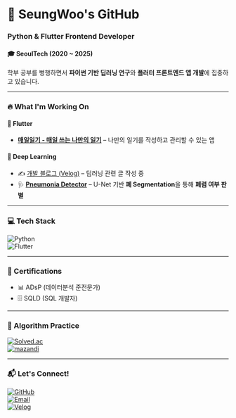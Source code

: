 # 🚀 SeungWoo's GitHub  

### Python & Flutter Frontend Developer  

#### **🎓** SeoulTech (2020 ~ 2025)  
학부 공부를 병행하면서 **파이썬 기반 딥러닝 연구**와 **플러터 프론트엔드 앱 개발**에 집중하고 있습니다.  

---

### 🔥 What I'm Working On  

#### 📱 Flutter  
- **[매일일기 - 매일 쓰는 나만의 일기](https://github.com/tmddn0920/Daily_Diary)** – 나만의 일기를 작성하고 관리할 수 있는 앱  

#### 🤖 Deep Learning  
- ✍️ [개발 블로그 (Velog)](https://velog.io/@tmddn0920/posts) – 딥러닝 관련 글 작성 중  
- 🩺 **[Pneumonia Detector](https://github.com/tmddn0920/Pneumonia_Detector)** – U-Net 기반 **폐 Segmentation**을 통해 **폐렴 여부 판별**  

---

### 💻 Tech Stack  

![Python](https://img.shields.io/badge/Python-3776AB?style=for-the-badge&logo=python&logoColor=white)  
![Flutter](https://img.shields.io/badge/Flutter-02569B?style=for-the-badge&logo=flutter&logoColor=white)  

---

### 📜 Certifications
- 📊 ADsP (데이터분석 준전문가)
- 🗄️ SQLD (SQL 개발자)

---

### 🧠 Algorithm Practice  
[![Solved.ac](http://mazassumnida.wtf/api/v2/generate_badge?boj=tmddn0920)](https://solved.ac/tmddn0920)  
[![mazandi](http://mazandi.herokuapp.com/api?handle=tmddn0920&theme=warm)](https://solved.ac/tmddn0920)  

---

### 📬 Let's Connect!  
[![GitHub](https://img.shields.io/badge/GitHub-000000?style=for-the-badge&logo=github&logoColor=white)](https://github.com/tmddn0920)  
[![Email](https://img.shields.io/badge/Email-D14836?style=for-the-badge&logo=gmail&logoColor=white)](mailto:likepiano2424@gmail.com)  
[![Velog](https://img.shields.io/badge/Velog-20C997?style=for-the-badge&logo=velog&logoColor=white)](https://velog.io/@tmddn0920/posts)  
